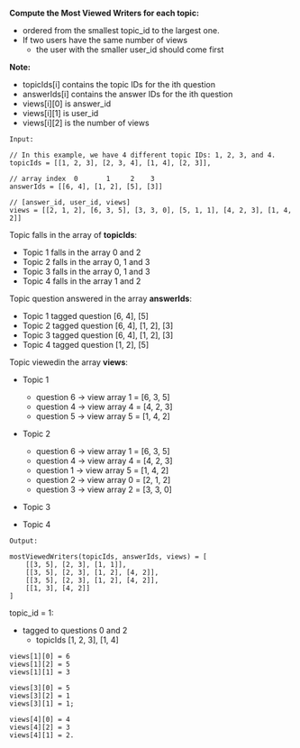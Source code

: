 **Compute the Most Viewed Writers for each topic:**
- ordered from the smallest topic_id to the largest one.
- If two users have the same number of views
  - the user with the smaller user_id should come first
  
**Note:**
- topicIds[i] contains the topic IDs for the ith question
- answerIds[i] contains the answer IDs for the ith question
- views[i][0] is answer_id
- views[i][1] is user_id
- views[i][2] is the number of views

```
Input:

// In this example, we have 4 different topic IDs: 1, 2, 3, and 4.
topicIds = [[1, 2, 3], [2, 3, 4], [1, 4], [2, 3]],

// array index  0       1     2    3
answerIds = [[6, 4], [1, 2], [5], [3]]

// [answer_id, user_id, views]
views = [[2, 1, 2], [6, 3, 5], [3, 3, 0], [5, 1, 1], [4, 2, 3], [1, 4, 2]]
```

Topic falls in the array of **topicIds**:
- Topic 1 falls in the array 0 and 2
- Topic 2 falls in the array 0, 1 and 3
- Topic 3 falls in the array 0, 1 and 3
- Topic 4 falls in the array 1 and 2

Topic question answered in the array **answerIds**:
- Topic 1 tagged question [6, 4], [5]
- Topic 2 tagged question [6, 4], [1, 2], [3]
- Topic 3 tagged question [6, 4], [1, 2], [3]
- Topic 4 tagged question [1, 2], [5]

Topic viewedin the array **views**:
- Topic 1 
  - question 6 -> view array 1 = [6, 3, 5]
  - question 4 -> view array 4 = [4, 2, 3]
  - question 5 -> view array 5 = [1, 4, 2]

- Topic 2 
  - question 6 -> view array 1 = [6, 3, 5]
  - question 4 -> view array 4 = [4, 2, 3]
  - question 1 -> view array 5 = [1, 4, 2]
  - question 2 -> view array 0 = [2, 1, 2]
  - question 3 -> view array 2 = [3, 3, 0]


- Topic 3 
  
- Topic 4 

```
Output:

mostViewedWriters(topicIds, answerIds, views) = [
    [[3, 5], [2, 3], [1, 1]],
    [[3, 5], [2, 3], [1, 2], [4, 2]],
    [[3, 5], [2, 3], [1, 2], [4, 2]],
    [[1, 3], [4, 2]]
]
```

topic_id = 1:
- tagged to questions 0 and 2
  - topicIds [1, 2, 3], [1, 4]  
```
views[1][0] = 6
views[1][2] = 5 
views[1][1] = 3

views[3][0] = 5
views[3][2] = 1 
views[3][1] = 1;

views[4][0] = 4
views[4][2] = 3 
views[4][1] = 2.
```

